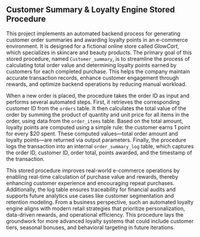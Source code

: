 

## **Customer Summary & Loyalty Engine Stored Procedure**

This project implements an automated backend process for generating customer order summaries and awarding loyalty points in an e-commerce environment. It is designed for a fictional online store called *GlowCart*, which specializes in skincare and beauty products. The primary goal of this stored procedure, named `Customer_summary`, is to streamline the process of calculating total order value and determining loyalty points earned by customers for each completed purchase. This helps the company maintain accurate transaction records, enhance customer engagement through rewards, and optimize backend operations by reducing manual workload.

When a new order is placed, the procedure takes the order ID as input and performs several automated steps. First, it retrieves the corresponding customer ID from the `orders` table. It then calculates the total value of the order by summing the product of quantity and unit price for all items in the order, using data from the `order_items` table. Based on the total amount, loyalty points are computed using a simple rule: the customer earns 1 point for every \$20 spent. These computed values—total order amount and loyalty points—are returned via output parameters. Finally, the procedure logs the transaction into an internal `order_summary_log` table, which captures the order ID, customer ID, order total, points awarded, and the timestamp of the transaction.

This stored procedure improves real-world e-commerce operations by enabling real-time calculation of purchase value and rewards, thereby enhancing customer experience and encouraging repeat purchases. Additionally, the log table ensures traceability for financial audits and supports future analytics use cases like customer segmentation and retention modeling. From a business perspective, such an automated loyalty engine aligns with modern retail strategies that prioritize personalization, data-driven rewards, and operational efficiency. This procedure lays the groundwork for more advanced loyalty systems that could include customer tiers, seasonal bonuses, and behavioral targeting in future iterations.
